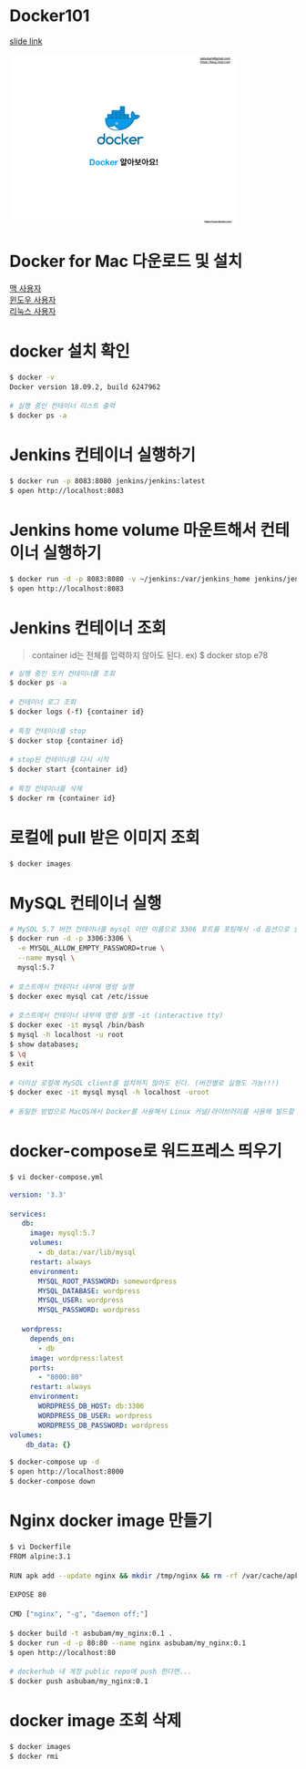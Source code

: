 # Docker101

[slide link](https://drive.google.com/file/d/1YFkrxL4qX2112li_2YXMUPfK5c9VrJRQ/view?fbclid=IwAR3JPK1zfO_0qRrswM1ACpeiDAtFIdHCz3JQLyz6-TXlh9hkhx2V3Tf_Cz4)

[<img src="img/docker101.png" width="400px">](https://drive.google.com/file/d/1YFkrxL4qX2112li_2YXMUPfK5c9VrJRQ/view?fbclid=IwAR3JPK1zfO_0qRrswM1ACpeiDAtFIdHCz3JQLyz6-TXlh9hkhx2V3Tf_Cz4)

# Docker for Mac 다운로드 및 설치
[맥 사용자](https://docs.docker.com/desktop/install/mac-install/)  
[윈도우 사용자](https://docs.docker.com/desktop/install/windows-install/)  
[리눅스 사용자](https://docs.docker.com/desktop/install/linux-install/)  

# docker 설치 확인
```bash
$ docker -v
Docker version 18.09.2, build 6247962

# 실행 중인 컨테이너 리스트 출력
$ docker ps -a
```

# Jenkins 컨테이너 실행하기
```bash
$ docker run -p 8083:8080 jenkins/jenkins:latest
$ open http://localhost:8083
```

# Jenkins home volume 마운트해서 컨테이너 실행하기
```bash
$ docker run -d -p 8083:8080 -v ~/jenkins:/var/jenkins_home jenkins/jenkins:latest
$ open http://localhost:8083
```

# Jenkins 컨테이너 조회
> container id는 전체를 입력하지 않아도 된다.
> ex) $ docker stop e78

```bash
# 실행 중인 도커 컨테이너를 조회 
$ docker ps -a 

# 컨테이너 로그 조회 
$ docker logs (-f) {container id} 
 
# 특정 컨테이너를 stop
$ docker stop {container id}

# stop된 컨테이너를 다시 시작 
$ docker start {container id}

# 특정 컨테이너를 삭제
$ docker rm {container id}
```

# 로컬에 pull 받은 이미지 조회
```bash
$ docker images
```

# MySQL 컨테이너 실행
```bash
# MySQL 5.7 버전 컨테이너를 mysql 이란 이름으로 3306 포트를 포팅해서 -d 옵션으로 실행 
$ docker run -d -p 3306:3306 \
  -e MYSQL_ALLOW_EMPTY_PASSWORD=true \
  --name mysql \
  mysql:5.7

# 호스트에서 컨테이너 내부에 명령 실행
$ docker exec mysql cat /etc/issue

# 호스트에서 컨테이너 내부에 명령 실행 -it (interactive tty)
$ docker exec -it mysql /bin/bash
$ mysql -h localhost -u root
$ show databases;
$ \q
$ exit

# 더이상 로컬에 MySQL client를 설치하지 않아도 된다. (버전별로 실행도 가능!!!)
$ docker exec -it mysql mysql -h localhost -uroot

# 동일한 방법으로 MacOS에서 Docker를 사용해서 Linux 커널/라이브러리를 사용해 빌드할 수도 있다.
```

# docker-compose로 워드프레스 띄우기
```bash
$ vi docker-compose.yml
```

```yaml
version: '3.3'

services:
   db:
     image: mysql:5.7
     volumes:
       - db_data:/var/lib/mysql
     restart: always
     environment:
       MYSQL_ROOT_PASSWORD: somewordpress
       MYSQL_DATABASE: wordpress
       MYSQL_USER: wordpress
       MYSQL_PASSWORD: wordpress

   wordpress:
     depends_on:
       - db
     image: wordpress:latest
     ports:
       - "8000:80"
     restart: always
     environment:
       WORDPRESS_DB_HOST: db:3306
       WORDPRESS_DB_USER: wordpress
       WORDPRESS_DB_PASSWORD: wordpress
volumes:
    db_data: {}
```

```bash
$ docker-compose up -d
$ open http://localhost:8000
$ docker-compose down
```

# Nginx docker image 만들기
```bash
$ vi Dockerfile
FROM alpine:3.1

RUN apk add --update nginx && mkdir /tmp/nginx && rm -rf /var/cache/apk/*

EXPOSE 80

CMD ["nginx", "-g", "daemon off;"]

$ docker build -t asbubam/my_nginx:0.1 .
$ docker run -d -p 80:80 --name nginx asbubam/my_nginx:0.1 
$ open http://localhost:80

# dockerhub 내 계정 public repo에 push 한다면...
$ docker push asbubam/my_nginx:0.1
```

# docker image 조회 삭제
```bash
$ docker images
$ docker rmi
```
